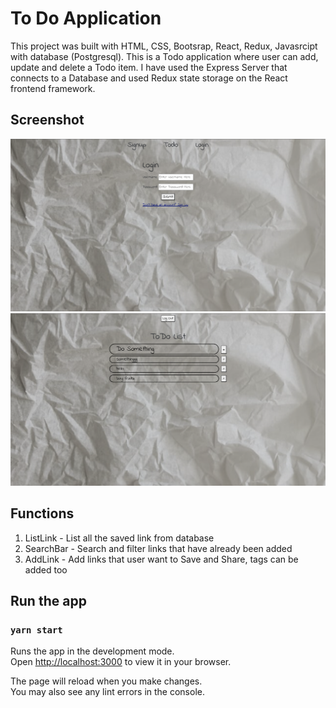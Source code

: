 # To Do Application

This project was built with HTML, CSS, Bootsrap, React, Redux, Javasrcipt with database (Postgresql).
This is a Todo application where user can add, update and delete a Todo item. 
I have used the Express Server that connects to a Database and used Redux state storage on the React frontend framework.

## Screenshot
![Screenshot1](/frontend/src/assets/preview1.png?raw=true "screenshot1" )
![Screenshot2](/frontend/src/assets/preview2.png?raw=true "screenshot2" )

## Functions
1. ListLink - List all the saved link from database
2. SearchBar - Search and filter links that have already been added
3. AddLink - Add links that user want to Save and Share, tags can be added too

## Run the app
### `yarn start`

Runs the app in the development mode.\
Open [http://localhost:3000](http://localhost:3000) to view it in your browser.

The page will reload when you make changes.\
You may also see any lint errors in the console.

